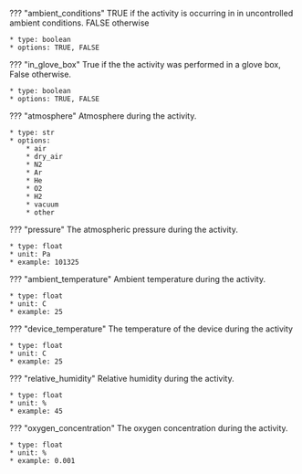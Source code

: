??? "ambient_conditions"
    TRUE if the activity is occurring in in uncontrolled ambient conditions. FALSE otherwise   
     
    * type: boolean
    * options: TRUE, FALSE

??? "in_glove_box"
    True if the the activity was performed in a glove box, False otherwise.
    
    * type: boolean
    * options: TRUE, FALSE

??? "atmosphere"
    Atmosphere during the activity.

    * type: str
    * options:
        * air 
        * dry_air 
        * N2 
        * Ar 
        * He 
        * O2 
        * H2 
        * vacuum 
        * other

??? "pressure"
    The atmospheric pressure during the activity.

    * type: float
    * unit: Pa
    * example: 101325

??? "ambient_temperature"
    Ambient temperature during the activity.

    * type: float
    * unit: C
    * example: 25

??? "device_temperature"
    The temperature of the device during the activity

    * type: float
    * unit: C
    * example: 25

??? "relative_humidity"
    Relative humidity during the activity.

    * type: float
    * unit: %
    * example: 45

??? "oxygen_concentration"
    The oxygen concentration during the activity.

    * type: float
    * unit: %
    * example: 0.001
